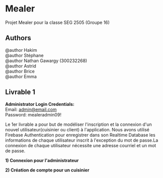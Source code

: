 # **Mealer**

Projet Mealer pour la classe SEG 2505 (Groupe 16)

## Authors
@author Hakim <br />
@author Stéphane <br />
@author Nathan Gawargy (300232268) <br />
@author Astrid <br />
@author Brice <br />
@author Emma <br />

## Livrable 1
**Administrator Login Credentials:** <br />
Email: admin@email.com <br />
Password: mealeradmin09! <br />

Le 1er livrable a pour but de modéliser l'inscription et la connexion d'un nouvel utilisateur(cuisinier ou client) à l'application. Nous avons utilisé Firebase Authentication pour enregistrer dans son Realtime Database les informations de chaque utilisateur inscrit à l'exception du mot de passe.La connexion de chaque utilisateur nécessite une adresse courriel et un mot de passe.



**1) Connexion pour l'administrateur**

**2) Création de compte pour un cuisinier**
